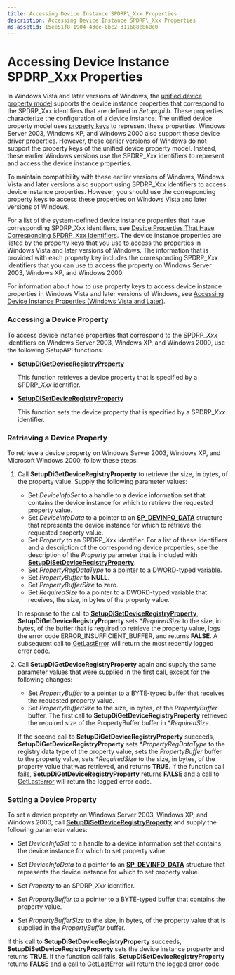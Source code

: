 ```yaml
---
title: Accessing Device Instance SPDRP\_Xxx Properties
description: Accessing Device Instance SPDRP\_Xxx Properties
ms.assetid: 15ee51f8-1904-43ee-8bc2-311688c860e0
---
```


# Accessing Device Instance SPDRP\_Xxx Properties


In Windows Vista and later versions of Windows, the [unified device property model](unified-device-property-model--windows-vista-and-later-.md) supports the device instance properties that correspond to the SPDRP\_Xxx identifiers that are defined in *Setupapi.h*. These properties characterize the configuration of a device instance. The unified device property model uses [property keys](property-keys.md) to represent these properties. Windows Server 2003, Windows XP, and Windows 2000 also support these device driver properties. However, these earlier versions of Windows do not support the property keys of the unified device property model. Instead, these earlier Windows versions use the SPDRP\_*Xxx* identifiers to represent and access the device instance properties.

To maintain compatibility with these earlier versions of Windows, Windows Vista and later versions also support using SPDRP\_Xxx identifiers to access device instance properties. However, you should use the corresponding property keys to access these properties on Windows Vista and later versions of Windows.

For a list of the system-defined device instance properties that have corresponding SPDRP\_Xxx identifiers, see [Device Properties That Have Corresponding SPDRP\_Xxx Identifiers](https://msdn.microsoft.com/library/windows/hardware/ff541469). The device instance properties are listed by the property keys that you use to access the properties in Windows Vista and later versions of Windows. The information that is provided with each property key includes the corresponding SPDRP\_*Xxx* identifiers that you can use to access the property on Windows Server 2003, Windows XP, and Windows 2000.

For information about how to use property keys to access device instance properties in Windows Vista and later versions of Windows, see [Accessing Device Instance Properties (Windows Vista and Later)](accessing-device-instance-properties--windows-vista-and-later-.md).

### Accessing a Device Property

To access device instance properties that correspond to the SPDRP\_*Xxx* identifiers on Windows Server 2003, Windows XP, and Windows 2000, use the following SetupAPI functions:

-   [**SetupDiGetDeviceRegistryProperty**](https://msdn.microsoft.com/library/windows/hardware/ff551967)

    This function retrieves a device property that is specified by a SPDRP\_*Xxx* identifier.

-   [**SetupDiSetDeviceRegistryProperty**](https://msdn.microsoft.com/library/windows/hardware/ff552169)

    This function sets the device property that is specified by a SPDRP\_*Xxx* identifier.

### Retrieving a Device Property

To retrieve a device property on Windows Server 2003, Windows XP, and Microsoft Windows 2000, follow these steps:

1.  Call **SetupDiGetDeviceRegistryProperty** to retrieve the size, in bytes, of the property value. Supply the following parameter values:

    -   Set *DeviceInfoSet* to a handle to a device information set that contains the device instance for which to retrieve the requested property value.
    -   Set *DeviceInfoData* to a pointer to an [**SP\_DEVINFO\_DATA**](https://msdn.microsoft.com/library/windows/hardware/ff552344) structure that represents the device instance for which to retrieve the requested property value.
    -   Set *Property* to an SPDRP\_*Xxx* identifier. For a list of these identifiers and a description of the corresponding device properties, see the description of the *Property* parameter that is included with [**SetupDiSetDeviceRegistryProperty**](https://msdn.microsoft.com/library/windows/hardware/ff552169).
    -   Set *PropertyRegDataType* to a pointer to a DWORD-typed variable.
    -   Set *PropertyBuffer* to **NULL**.
    -   Set *PropertyBufferSize* to zero.
    -   Set *RequiredSize* to a pointer to a DWORD-typed variable that receives, the size, in bytes of the property value.

    In response to the call to [**SetupDiSetDeviceRegistryProperty**](https://msdn.microsoft.com/library/windows/hardware/ff552169), **SetupDiGetDeviceRegistryProperty** sets \**RequiredSize* to the size, in bytes, of the buffer that is required to retrieve the property value, logs the error code ERROR\_INSUFFICIENT\_BUFFER, and returns **FALSE**. A subsequent call to [GetLastError](http://go.microsoft.com/fwlink/p/?linkid=169416) will return the most recently logged error code.

2.  Call **SetupDiGetDeviceRegistryProperty** again and supply the same parameter values that were supplied in the first call, except for the following changes:

    -   Set *PropertyBuffer* to a pointer to a BYTE-typed buffer that receives the requested property value.
    -   Set *PropertyBufferSize* to the size, in bytes, of the *PropertyBuffer* buffer. The first call to **SetupDiGetDeviceRegistryProperty** retrieved the required size of the PropertyBuffer buffer in \**RequiredSize*.

    If the second call to **SetupDiGetDeviceRegistryProperty** succeeds, **SetupDiGetDeviceRegistryProperty** sets \**PropertyRegDataType* to the registry data type of the property value, sets the *PropertyBuffer* buffer to the property value, sets \**RequiredSize* to the size, in bytes, of the property value that was retrieved, and returns **TRUE**. If the function call fails, **SetupDiGetDeviceRegistryProperty** returns **FALSE** and a call to [GetLastError](http://go.microsoft.com/fwlink/p/?linkid=169416) will return the logged error code.

### Setting a Device Property

To set a device property on Windows Server 2003, Windows XP, and Windows 2000, call [**SetupDiSetDeviceRegistryProperty**](https://msdn.microsoft.com/library/windows/hardware/ff552169) and supply the following parameter values:

-   Set *DeviceInfoSet* to a handle to a device information set that contains the device instance for which to set property value.

-   Set *DeviceInfoData* to a pointer to an [**SP\_DEVINFO\_DATA**](https://msdn.microsoft.com/library/windows/hardware/ff552344) structure that represents the device instance for which to set property value.

-   Set *Property* to an SPDRP\_*Xxx* identifier.

-   Set *PropertyBuffer* to a pointer to a BYTE-typed buffer that contains the property value.

-   Set *PropertyBufferSize* to the size, in bytes, of the property value that is supplied in the *PropertyBuffer* buffer.

If this call to **SetupDiSetDeviceRegistryProperty** succeeds, **SetupDiSetDeviceRegistryProperty** sets the device instance property and returns **TRUE**. If the function call fails, **SetupDiSetDeviceRegistryProperty** returns **FALSE** and a call to [GetLastError](http://go.microsoft.com/fwlink/p/?linkid=169416) will return the logged error code.

 

 





